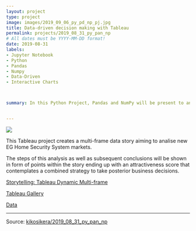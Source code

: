 ```yaml
---
layout: project
type: project
image: images/2019_09_06_py_pd_np_pj.jpg
title: Data-driven decision making with Tableau
permalink: projects/2019_08_31_py_pan_np
# All dates must be YYYY-MM-DD format!
date: 2019-08-31
labels:
- Jupyter Notebook
- Python
- Pandas
- Numpy
- Data-Driven 
- Interactive Charts



summary: In this Python Project, Pandas and NumPy will be present to analyze socio-economic segments and demographics data, identifying key attributes in different datasets. Utilizing a Jupyter Notebook data will be divided and analyzed into multiple stages targeting a final strategy to be adopted. Valuable insights will be shown as part of data analysis and visualization work.


---
```


<img class="ui image" src="{{ site.baseurl }}/images/2019_09_06_py_pd_np_pannel.jpg">

This Tableau project creates a multi-frame data story aiming to analise new EG Home Security System markets. 

The steps of this analysis as well as subsequent conclusions will be shown in form of points within the story ending up with an attractiveness score that contemplates a combined strategy to take posterior business decisions.


[Storytelling: Tableau Dynamic Multi-frame](https://public.tableau.com/profile/cristiano.siqueira#!/vizhome/C5W6A1/FullStory)

[Tableau Gallery](https://public.tableau.com/profile/cristiano.siqueira#!)

[Data](https://github.com/kikosikera/2019_08_31_py_pan_np/tree/master/data)


<hr>

Source: <a href="https://github.com/kikosikera/2019_08_31_py_pan_np"><i class="large github icon"></i>kikosikera/2019_08_31_py_pan_np</a>
